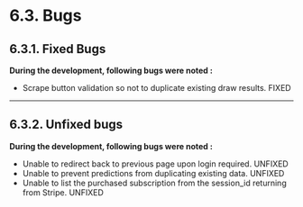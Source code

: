 # **6.3. Bugs**

## **6.3.1. Fixed Bugs**

**During the development, following bugs were noted :**

- Scrape button validation so not to duplicate existing draw results.       FIXED

---

## **6.3.2. Unfixed bugs**

**During the development, following bugs were noted :**

- Unable to redirect back to previous page upon login required.                             UNFIXED
- Unable to prevent predictions from duplicating existing data.                             UNFIXED
- Unable to list the purchased subscription from the session_id returning from Stripe.      UNFIXED 